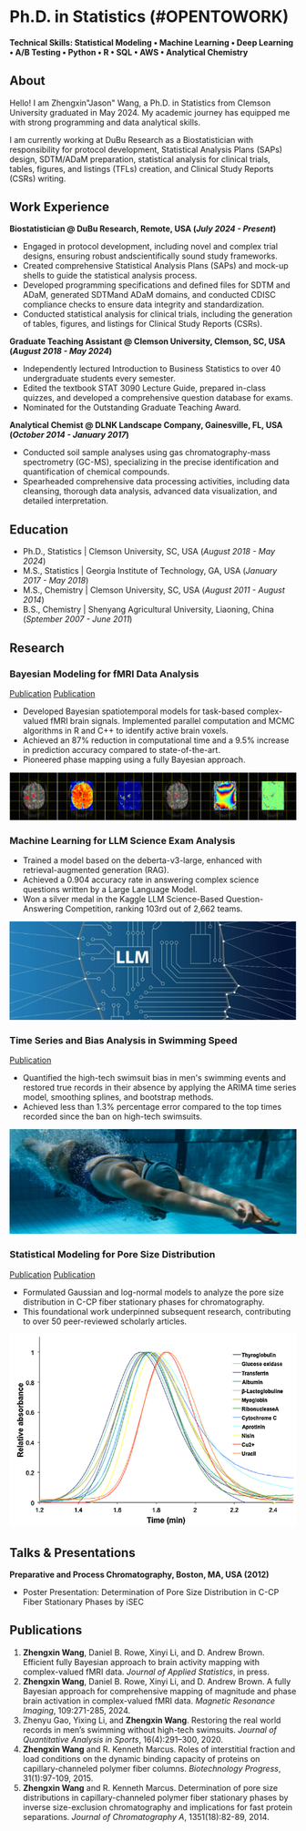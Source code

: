 # Ph.D. in Statistics (#OPENTOWORK)

#### Technical Skills: Statistical Modeling • Machine Learning • Deep Learning • A/B Testing • Python • R • SQL • AWS • Analytical Chemistry

## About
Hello! I am Zhengxin"Jason" Wang, a Ph.D. in Statistics from Clemson University graduated in May 2024. My academic journey has equipped me with strong programming and data analytical skills.

I am currently working at DuBu Research as a Biostatistician with responsibility for protocol development, Statistical Analysis Plans (SAPs) design, SDTM/ADaM preparation, statistical analysis for clinical trials, tables, figures, and listings (TFLs) creation, and Clinical Study Reports (CSRs) writing.

## Work Experience
**Biostatistician @ DuBu Research, Remote, USA (_July 2024 - Present_)**

- Engaged in protocol development, including novel and complex trial designs, ensuring robust andscientifically sound study frameworks. 
- Created comprehensive Statistical Analysis Plans (SAPs) and mock-up shells to guide the statistical analysis process.
- Developed programming specifications and defined files for SDTM and ADaM, generated SDTMand ADaM domains, and conducted CDISC compliance checks to ensure data integrity and standardization.
- Conducted statistical analysis for clinical trials, including the generation of tables, figures, and listings for Clinical Study Reports (CSRs).
  
**Graduate Teaching Assistant @ Clemson University, Clemson, SC, USA (_August 2018 - May 2024_)**

- Independently lectured Introduction to Business Statistics to over 40 undergraduate students every semester. 
- Edited the textbook STAT 3090 Lecture Guide, prepared in-class quizzes, and developed a comprehensive question database for exams.
- Nominated for the Outstanding Graduate Teaching Award.

**Analytical Chemist @ DLNK Landscape Company, Gainesville, FL, USA (_October 2014 - January 2017_)**
- Conducted soil sample analyses using gas chromatography-mass spectrometry (GC-MS), specializing in the precise identification and quantification of chemical compounds. 
- Spearheaded comprehensive data processing activities, including data cleansing, thorough data analysis, advanced data visualization, and detailed interpretation.

## Education
- Ph.D., Statistics | Clemson University, SC, USA (_August 2018 - May 2024_)								       		
- M.S., Statistics	| Georgia Institute of Technology, GA, USA (_January 2017 - May 2018_)	 			        		
- M.S., Chemistry | Clemson University, SC, USA (_August 2011 - August 2014_)
- B.S., Chemistry | Shenyang Agricultural University, Liaoning, China (_Sptember 2007 - June 2011_)

## Research
### Bayesian Modeling for fMRI Data Analysis
[Publication](https://www.tandfonline.com/doi/abs/10.1080/02664763.2024.2422392)
[Publication](https://www.sciencedirect.com/science/article/abs/pii/S0730725X24000857)

- Developed Bayesian spatiotemporal models for task-based complex-valued fMRI brain signals. Implemented parallel computation and MCMC algorithms in R and C++ to identify active brain voxels.
- Achieved an 87% reduction in computational time and a 9.5% increase in prediction accuracy compared to state-of-the-art.
- Pioneered phase mapping using a fully Bayesian approach.

![Brain Activie Regions](/assets/img/brain.png)

### Machine Learning for LLM Science Exam Analysis

- Trained a model based on the deberta-v3-large, enhanced with retrieval-augmented generation (RAG).
- Achieved a 0.904 accuracy rate in answering complex science questions written by a Large Language Model.
- Won a silver medal in the Kaggle LLM Science-Based Question-Answering Competition, ranking 103rd out of 2,662 teams.

![LLM](/assets/img/LLM.png)

### Time Series and Bias Analysis in Swimming Speed
[Publication](https://www.degruyter.com/document/doi/10.1515/jqas-2019-0087/html)

- Quantified the high-tech swimsuit bias in men's swimming events and restored true records in their absence by applying the ARIMA time series model, smoothing splines, and bootstrap methods.
- Achieved less than 1.3% percentage error compared to the top times recorded since the ban on high-tech swimsuits.

![LLM](/assets/img/swimming.png)

### Statistical Modeling for Pore Size Distribution
[Publication](https://www.sciencedirect.com/science/article/pii/S0021967314007833)
[Publication](https://aiche.onlinelibrary.wiley.com/doi/abs/10.1002/btpr.2013)

- Formulated Gaussian and log-normal models to analyze the pore size distribution in C-CP fiber stationary phases for chromatography.
- This foundational work underpinned subsequent research, contributing to over 50 peer-reviewed scholarly articles.

![LLM](/assets/img/pore.png)

## Talks & Presentations
**Preparative and Process Chromatography, Boston, MA, USA (2012)**
- Poster Presentation: Determination of Pore Size Distribution in C-CP Fiber Stationary Phases by iSEC


## Publications
1. **Zhengxin Wang**, Daniel B. Rowe, Xinyi Li, and D. Andrew Brown. Efficient fully Bayesian approach to brain activity mapping with complex-valued fMRI data. _Journal of Applied Statistics_, in press.
2. **Zhengxin Wang**, Daniel B. Rowe, Xinyi Li, and D. Andrew Brown. A fully Bayesian approach for comprehensive mapping of magnitude and phase brain activation in complex-valued fMRI data. _Magnetic Resonance Imaging_, 109:271-285, 2024.
3. Zhenyu Gao, Yixing Li, and **Zhengxin Wang**. Restoring the real world records in men’s swimming without high-tech swimsuits. _Journal of Quantitative Analysis in Sports_, 16(4):291–300, 2020.
4. **Zhengxin Wang** and R. Kenneth Marcus. Roles of interstitial fraction and load conditions on the dynamic binding capacity of proteins on capillary-channeled polymer fiber columns. _Biotechnology Progress_, 31(1):97-109, 2015.
5. **Zhengxin Wang** and R. Kenneth Marcus. Determination of pore size distributions in capillary-channeled polymer fiber stationary phases by inverse size-exclusion chromatography and implications for fast protein separations. _Journal of Chromatography A_, 1351(18):82-89, 2014.
